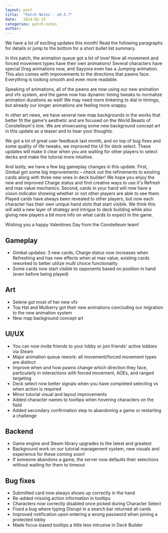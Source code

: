 ```yaml
---
layout: post
title:  "Patch Notes - v0.5.7"
date:   2024-02-15
categories: patch-notes
author: 
---
```


We have a lot of exciting updates this month!
Read the following paragraphs for details
or jump to the bottom for a short bullet list summary.

In this patch, the animation queue got a lot of love!
Now all movement and forced movement types have their own animations!
Several characters have special Drag animations now,
and Sayyora even has a Jumping animation.
This also comes with improvements to the directions that pawns face.
Everything is looking smooth<!--end_excerpt--> and even more readable.

Speaking of animations,
all of the pawns are now using our new animation and vfx system,
and the game now has dynamic timing tweaks
to normalize animation durations as well!
We may need more tinkering to dial in timings,
but already our longer animations are feeling more snappy.

In other art news, we have several new map backgrounds in the works that better fit the game's aesthetic and are focused on the World Beasts of Constelleum's lore. We are showcasing some new background concept art in this update as a teaser and to hear your thoughts.

We got a lot of great user feedback last month, and on top of bug fixes and some quality of life tweaks, we improved the UI for deck select. These updates will make it clear when you are waiting for other players to select decks and make the tutorial more intuitive.

And lastly, we have a few big gameplay changes in this update. First, Gimbal got some big improvements – check out the refinements to existing cards along with three new ones in deck builder! We hope you enjoy the new and improved Charge status and find creative ways to use it's Refresh and max value mechanics. Second, cards in your hand will now have a vision indicator showing whether or not other players are able to see them. Played cards have always been revealed to other players, but now each character has their own unique hand slots that start visible. We think this will add a new layer of strategy and intrigue to deck building while also giving new players a bit more info on what cards to expect in the game.

Wishing you a happy Valentines Day from the Constelleum team!

## Gameplay

- Gimbal updates: 3 new cards, Charge status now increases when Refreshing and has new effects when at max value, existing cards reworked to better utilize multi choice functionality
- Some cards now start visible to opponents based on position in hand (even before being played)

## Art

- Selene got most of her new vfx
- Top Hat and Mulberry got their new animations concluding our migration to the new animation system
- New map background concept art

## UI/UX

- You can now invite friends to your lobby or join friends' active lobbies via Steam
- Major animation queue rework: all movement/forced movement types are distinct
- Improve when and how pawns change which direction they face, particularly in interactions with forced movement, AOEs, and ranged targeting
- Deck select now better signals when you have completed selecting vs when action is required
- Minor tutorial visual and layout improvements
- Added character names to tooltips when hovering characters on the field
- Added secondary confirmation step to abandoning a game or restarting a challenge

## Backend

- Game engine and Steam library upgrades to the latest and greatest
- Background work on our tutorial management system, new visuals and experience for these coming soon!
- If someone abandons a game, the server now defaults their selections without waiting for them to timeout

## Bug fixes

- Submitted card now always shows up correctly in the hand
- Re-added missing action information in tooltips
- Characters now correctly disabled once picked during Character Select
- Fixed a bug where typing Disrupt in a search bar returned all cards
- Improved notification upon entering a wrong password when joining a protected lobby
- Made focus-based tooltips a little less intrusive in Deck Builder
